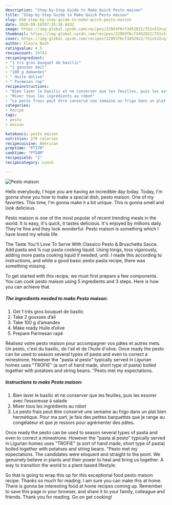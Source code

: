 ```yaml
---
description: "Step-by-Step Guide to Make Quick Pesto maison"
title: "Step-by-Step Guide to Make Quick Pesto maison"
slug: 658-step-by-step-guide-to-make-quick-pesto-maison
date: 2020-09-26T07:35:36.843Z
image: https://img-global.cpcdn.com/recipes/22993f6cf3452922/751x532cq70/pesto-maison-photo-principale-de-la-recette.jpg
thumbnail: https://img-global.cpcdn.com/recipes/22993f6cf3452922/751x532cq70/pesto-maison-photo-principale-de-la-recette.jpg
cover: https://img-global.cpcdn.com/recipes/22993f6cf3452922/751x532cq70/pesto-maison-photo-principale-de-la-recette.jpg
author: Elnora Bush
ratingvalue: 4.5
reviewcount: 24743
recipeingredient:
- "1 trs gros bouquet de basilic"
- "2 gousses dail"
- "100 g damandes"
- " Huile dolive"
- " Parmesan rap"
recipeinstructions:
- "Bien laver le basilic et ne conserver que les feuilles, puis les essorer avec l’essoreuse à salade"
- "Mixer tous les ingrédients au robot"
- "Le pesto frais peut être conservé une semaine au frigo dans un plat bien hermétique. Pour ma part, je fais des petites barquettes que je range au congélateur et que je ressors pour agrémenter des pâtes."
categories:
- Recipe
tags:
- pesto
- maison

katakunci: pesto maison 
nutrition: 278 calories
recipecuisine: American
preptime: "PT17M"
cooktime: "PT58M"
recipeyield: "2"
recipecategory: Lunch

---
```



![Pesto maison](https://img-global.cpcdn.com/recipes/22993f6cf3452922/751x532cq70/pesto-maison-photo-principale-de-la-recette.jpg)

Hello everybody, I hope you are having an incredible day today. Today, I'm gonna show you how to make a special dish, pesto maison. One of my favorites. This time, I'm gonna make it a bit unique. This is gonna smell and look delicious.

Pesto maison is one of the most popular of recent trending meals in the world. It is easy, it's quick, it tastes delicious. It's enjoyed by millions daily. They're fine and they look wonderful. Pesto maison is something which I have loved my whole life.

The Taste You&#39;ll Love To Serve With Classico Pesto &amp; Bruschetta Sauce. Add pasta and ¼ cup pasta cooking liquid. Using tongs, toss vigorously, adding more pasta cooking liquid if needed, until. I made this according to instructions, and while a good basic pesto pasta recipe, there was something missing.


To get started with this recipe, we must first prepare a few components. You can cook pesto maison using 5 ingredients and 3 steps. Here is how you can achieve that.

<!--inarticleads1-->

##### The ingredients needed to make Pesto maison:

1. Get 1 très gros bouquet de basilic
1. Take 2 gousses d’ail
1. Take 100 g d’amandes
1. Make ready  Huile d’olive
1. Prepare  Parmesan rapé


Réalisez votre pesto maison pour accompagner vos pâtes et autres mets. Un pesto, c&#39;est du basilic, de l&#39;ail et de l&#39;huile d&#39;olive. Once ready the pesto can be used to season several types of pasta and even to correct a minestrone. However the &#34;pasta al pesto&#34; typically served in Ligurian homes uses &#34;TROFIE&#34; (a sort of hand made, short type of pasta) boiled together with potatoes and string beans. &#34;Pesto met my expectations. 

<!--inarticleads2-->

##### Instructions to make Pesto maison:

1. Bien laver le basilic et ne conserver que les feuilles, puis les essorer avec l’essoreuse à salade
1. Mixer tous les ingrédients au robot
1. Le pesto frais peut être conservé une semaine au frigo dans un plat bien hermétique. Pour ma part, je fais des petites barquettes que je range au congélateur et que je ressors pour agrémenter des pâtes.


Once ready the pesto can be used to season several types of pasta and even to correct a minestrone. However the &#34;pasta al pesto&#34; typically served in Ligurian homes uses &#34;TROFIE&#34; (a sort of hand made, short type of pasta) boiled together with potatoes and string beans. &#34;Pesto met my expectations. The candidates were eloquent and straight to the point. We genuinely believe in plants and their power to heal and bring us together. A way to transition the world to a plant-based lifestyle. 

So that is going to wrap this up for this exceptional food pesto maison recipe. Thanks so much for reading. I am sure you can make this at home. There is gonna be interesting food at home recipes coming up. Remember to save this page in your browser, and share it to your family, colleague and friends. Thank you for reading. Go on get cooking!

